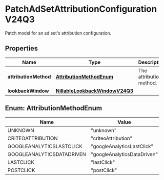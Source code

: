 

# PatchAdSetAttributionConfigurationV24Q3

Patch model for an ad set's attribution configuration.

## Properties

| Name | Type | Description | Notes |
|------------ | ------------- | ------------- | -------------|
|**attributionMethod** | [**AttributionMethodEnum**](#AttributionMethodEnum) | The attribution method. |  [optional] |
|**lookbackWindow** | [**NillableLookbackWindowV24Q3**](NillableLookbackWindowV24Q3.md) |  |  [optional] |



## Enum: AttributionMethodEnum

| Name | Value |
|---- | -----|
| UNKNOWN | &quot;unknown&quot; |
| CRITEOATTRIBUTION | &quot;criteoAttribution&quot; |
| GOOGLEANALYTICSLASTCLICK | &quot;googleAnalyticsLastClick&quot; |
| GOOGLEANALYTICSDATADRIVEN | &quot;googleAnalyticsDataDriven&quot; |
| LASTCLICK | &quot;lastClick&quot; |
| POSTCLICK | &quot;postClick&quot; |



